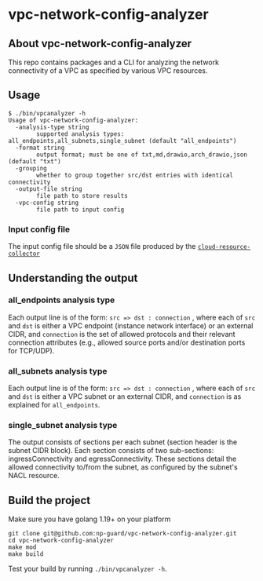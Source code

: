 # vpc-network-config-analyzer

## About vpc-network-config-analyzer
This repo contains packages and a CLI for analyzing the network connectivity of a VPC as specified by various VPC resources.


## Usage
```
$ ./bin/vpcanalyzer -h
Usage of vpc-network-config-analyzer:
  -analysis-type string
        supported analysis types: all_endpoints,all_subnets,single_subnet (default "all_endpoints")
  -format string
        output format; must be one of txt,md,drawio,arch_drawio,json (default "txt")
  -grouping
        whether to group together src/dst entries with identical connectivity
  -output-file string
        file path to store results
  -vpc-config string
        file path to input config
```

### Input config file
The input config file should be a `JSON` file produced by the [`cloud-resource-collector`](https://github.com/np-guard/cloud-resource-collector)

## Understanding the output

### all_endpoints analysis type
Each output line is of the form: `src => dst : connection` , where each of `src` and `dst` is either a VPC endpoint (instance network interface) or an external CIDR, and `connection` is the set of allowed protocols and their relevant connection attributes (e.g., allowed source ports and/or destination ports for TCP/UDP).

### all_subnets analysis type 
Each output line is of the form: `src => dst : connection` , where each of `src` and `dst` is either a VPC subnet or an external CIDR, and `connection` is as explained for `all_endpoints`.

### single_subnet analysis type 
The output consists of sections per each subnet (section header is the subnet CIDR block). Each section consists of two sub-sections: ingressConnectivity and egressConnectivity. These sections detail the allowed connectivity to/from the subnet, as configured by the subnet's NACL resource.

## Build the project

Make sure you have golang 1.19+ on your platform

```commandline
git clone git@github.com:np-guard/vpc-network-config-analyzer.git
cd vpc-network-config-analyzer
make mod 
make build
```

Test your build by running `./bin/vpcanalyzer -h`.



